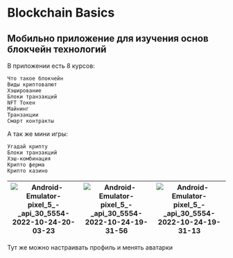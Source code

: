# Blockchain Basics
## Мобильно приложение для изучения основ блокчейн технологий

В приложении есть 8 курсов:
```
Что такое блокчейн
Виды криптовалют
Хэширование
Блоки транзакций
NFT Токен
Майнинг
Транзакции
Смарт контракты
```

А так же мини игры:
```
Угадай крипту
Блоки транзакций
Хэш-комбинация
Крипто ферма
Крипто казино
```

| ![Android-Emulator-pixel_5_-_api_30_5554-2022-10-24-20-03-23](https://user-images.githubusercontent.com/95878097/197589131-6a63076d-3270-4c56-ba7d-d224d393dcfe.gif)  | ![Android-Emulator-pixel_5_-_api_30_5554-2022-10-24-19-31-56](https://user-images.githubusercontent.com/95878097/197589559-bc64db91-b5eb-4f8c-9039-fd0e36488dc7.gif)   | ![Android-Emulator-pixel_5_-_api_30_5554-2022-10-24-19-31-13](https://user-images.githubusercontent.com/95878097/197589764-d919c9ed-5fb9-45fe-9489-f82564ec2a44.gif) |
| ------- | -------- | -------- |

Тут же можно настраивать профиль и менять аватарки
